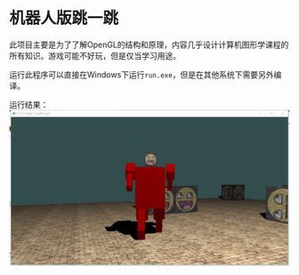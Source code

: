 # 机器人版跳一跳

此项目主要是为了了解OpenGL的结构和原理，内容几乎设计计算机图形学课程的所有知识。游戏可能不好玩，但是仅当学习用途。

运行此程序可以直接在Windows下运行`run.exe`，但是在其他系统下需要另外编译。

运行结果：
![result](result.png)